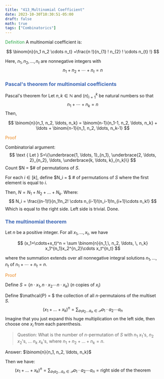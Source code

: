 ```yaml
---
title: "413_Multinomial Coefficient"
date: 2023-10-30T10:30:51-05:00
draft: false
math: true
tags: ["Combinatorics"]
---
```


<span style="color:#28a745">Definition</span> A multinomial coefficient is:

$$
\binom{n}{n_1 n_2 \cdots n_t}
=\frac{n !}{n_{1} ! n_{2} ! \cdots n_{t} !}
$$

Here, $n_1, n_2, \ldots, n_t$ are nonnegative integers with
$$
n_1+n_2+\cdots+n_t=n
$$


### <span style="color:#3c66b5">Pascal's theorem for multinomial coefficients</span>

Pascal's theorem for
Let $n, k \in \mathbb{N}$ and $(n)_{i=1}^k$ be natural numbers so that
$$
n_1+\cdots+n_k=n
$$
Then,

$$
\binom{n}{n_1, n_2, \ldots, n_k} = 
\binom{n-1}{n_1-1, n_2, \ldots, n_k} + \ldots + 
\binom{n-1}{n_1, n_2, \ldots, n_k-1}
$$



<span style="color:#eb861c">Proof</span>

Combinatorial argument: 
$$
\text { Let } S=\{\underbrace{1, \ldots, 1}_{n_1}, \underbrace{2, \ldots, 2}_{n_2}, \ldots, \underbrace{k, \ldots, k}_{n_k}\}
$$
Count $N = $# of permutations of $S$.

For each $i \in [k]$, define $N_i = $ # of permutations of $S$ where the first element is equal to $i$. 

Then, $N = N_1 + N_2 + \ldots + N_k$. Where:
$$
N_i = \frac{(n-1)!}{n_1!n_2! \cdots n_{i-1}!(n_i-1)!n_{i+1}\cdots n_k!}
$$
Which is equal to the right side. Left side is trivial. Done.



### <span style="color:#3c66b5">The multinomial theorem</span>

Let $n$ be a positive integer. For all $x_1,\ldots,x_t$, we have

$$
(x_1+\cdots+x_t)^n = \sum \binom{n}{n_1,\, n_2, \ldots, \, n_k} x_1^{n_1}x_2^{n_2}\cdots x_t^{n_t}
$$

where the summation extends over all nonnegative integral solutions $n_1,\ldots,n_t$ of $n_1 + \cdots + n_t = n$.

<span style="color:#eb861c">Proof</span>

Define $S = \{n\cdot x_1, n\cdot x_2 \cdots n\cdot x_k\}$ ($n$ copies of $x_i$)

Define $\mathcal{P} = $ the collection of all $n$-permutaions of the multiset $S$. 
$$
(x_1 + \ldots + x_k)^n = \sum_{a_1a_2\ldots a_n \in \mathcal{P}} a_1 \cdot a_2 \cdots a_n
$$
Imagine that you just expand this huge multiplication on the left side, then choose one $x_i$ from each parenthesis.

> Question: What is the number of $n$-permutation of $S$ with $n_1$ $x_1$'s, $n_2$ $x_2$'s, ... $n_k$ $x_k$'s, where $n_1 + n_2 + \ldots + n_k = n$.

Answer: $\binom{n}{n_1, n_2, \ldots, n_k}$

Then we have: 
$$
(x_1 + \ldots + x_k)^n = \sum_{a_1a_2\ldots a_n \in \mathcal{P}} a_1 \cdot a_2 \cdots a_n = \text{right side of the theorem}
$$






